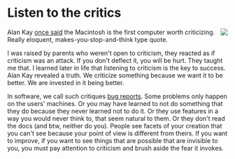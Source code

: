 # Listen to the critics
<img src="http://scripting.com/images/2020/06/05/sneakers.png" border="0" align="right">Alan Kay <a href="https://www.fastcompany.com/40435064/what-alan-kay-thinks-about-the-iphone-and-technology-now#:~:text=Jobs%20always%20admired%20Kay%2C%20who,the%20Dynabook%20built%20in%20Cupertino.">once said</a> the Macintosh is the first computer worth criticizing. Really eloquent, makes-you-stop-and-think type quote. 

I was raised by parents who weren't open to criticism, they reacted as if criticism was an attack. If you don't deflect it, you will be hurt. They taught me that. I learned later in life that listening to criticism is the key to success. Alan Kay revealed a truth. We criticize something because we want it to be better. We are invested in it being better.

In software, we call such critiques <a href="http://scripting.com/stories/2010/06/30/writingGoodBugReports.html">bug reports</a>.  Some problems only happen on the users' machines. Or you may have learned to not do something that they do because they never learned not to do it. Or they use features in a way you would never think to, that seem natural to them. Or they don't read the docs (and btw, neither do you). People see facets of your creation that you can't see because your point of view is different from theirs. If you want to improve, if you want to see things that are possible that are invisible to you, you must pay attention to criticism and brush aside the fear it invokes.

